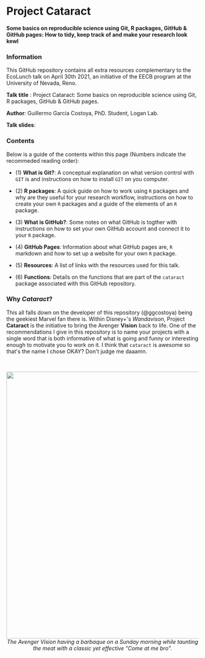 # Project **Cataract**
**Some basics on reproducible science using Git, R packages, GitHub & GitHub pages: How to tidy, keep track of and make your research look kewl**

### **Information** 

This GitHub repository contains all extra resources complementary to the EcoLunch talk on April 30th 2021, an initiative of the EECB program at the University of Nevada, Reno. 

**Talk title** : Project Cataract: Some basics on reproducible science using Git, R packages, GitHub & GitHub pages.

**Author**: Guillermo Garcia Costoya, PhD. Student, Logan Lab. 

**Talk slides**: 

### **Contents**

Below is a guide of the contents within this page (Numbers indicate the recommeded reading order): 

* (1) **What is Git?**: A conceptual explanation on what version control with `GIT` is and instructions on how to install `GIT` on you computer. 

* (2) **R packages**: A quick guide on how to work using `R` packages and why are they useful for your research workflow, instructions on how to create your own `R` packages and a guide of the elements of an `R` package.

* (3) **What is GitHub?**: Some notes on what GitHub is togther with instructions on how to set your own GitHub account and connect it to your `R` package. 

* (4) **GitHub Pages**: Information about what GitHub pages are, `R` markdown and how to set up a website for your own `R` package. 

* (5) **Resources**: A list of links with the resources used for this talk. 

* (6) **Functions**: Details on the functions that are part of the `cataract` package associated with this GitHub repository. 

### **Why _Cataract_?** 

This all falls down on the developer of this repository (@ggcostoya) being the geekiest Marvel fan there is. Within Disney+'s *Wandavison*, Project **Cataract**  is the initiative to bring the Avenger **Vision** back to life. One of the recommendations I give in this repository is to name your projects with a single word that is both informative of what is going and funny or interesting enough to motivate you to work on it. I think that `cataract` is awesome so that's the name I chose OKAY? Don't judge me daaamn. 

<br>
<p align="center">
  <img src="https://static1.cbrimages.com/wordpress/wp-content/uploads/2021/01/WandaVision-Paul-Bettany-Vision.jpg" width="700">
  <br>
  <em> The Avenger Vision having a barbaque on a Sunday morning while taunting the meat with a classic yet effective "Come at me bro".</em>
</p>




